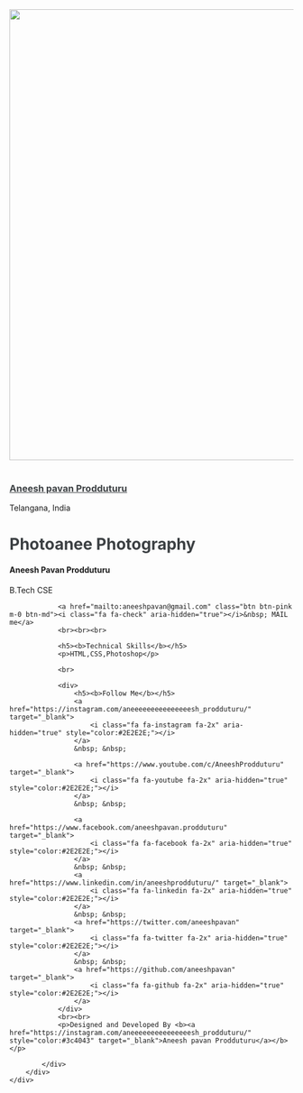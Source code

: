 <html>
  <head>
    <title>Aneesh Pavan Prodduturu</title>
    <meta name="viewport" content="width=device-width, initial-scale=1">
    <!-- Font Awesome -->
    <link rel="stylesheet" href="https://maxcdn.bootstrapcdn.com/font-awesome/4.7.0/css/font-awesome.min.css">
    <!-- Bootstrap core CSS -->
    <link href="https://cdnjs.cloudflare.com/ajax/libs/twitter-bootstrap/4.1.3/css/bootstrap.min.css" rel="stylesheet">
    <!-- Material Design -->
    <link href="https://cdnjs.cloudflare.com/ajax/libs/mdbootstrap/4.5.15/css/mdb.min.css" rel="stylesheet">
  </head>
  <body class="blue-grey lighten-5 pt-5">
    <div class="container mt-5 align-items-center">
        <div class="row align-items-center">
            <div class="col-md-3 text-center">
                <img src="https://avatars2.githubusercontent.com/u/43541169?s=400&u=e5ca69f9a2092b0f29035eba630fbfec64589bd9&v=4" alt="" class="img-fluid rounded-circle" style="width: 20vh;" srcset="">
                <br><br>
                <h3>
                <a href="https://instagram.com/aneeeeeeeeeeeeeeesh_prodduturu/" style="color:#3c4043" target="_blank">Aneesh pavan Prodduturu</a></b></h3>
                <p class="text-muted">Telangana, India</p>
            </div>
            <div class="col-md-9 col-12">
                <h1 style="font-weight: 350;color: #3c4043;" class="display-5"><b>Photoanee Photography</b></h1>
                <h4><b>Aneesh Pavan Prodduturu</b></h4>
                <p>B.Tech CSE</p>

                <a href="mailto:aneeshpavan@gmail.com" class="btn btn-pink m-0 btn-md"><i class="fa fa-check" aria-hidden="true"></i>&nbsp; MAIL me</a>
                <br><br><br>
         
                <h5><b>Technical Skills</b></h5>
                <p>HTML,CSS,Photoshop</p>
                
                <br>
                
                <div>
                    <h5><b>Follow Me</b></h5>
                    <a href="https://instagram.com/aneeeeeeeeeeeeeeesh_prodduturu/" target="_blank">
                        <i class="fa fa-instagram fa-2x" aria-hidden="true" style="color:#2E2E2E;"></i>
                    </a>
                    &nbsp; &nbsp;

                    <a href="https://www.youtube.com/c/AneeshProdduturu" target="_blank">
                        <i class="fa fa-youtube fa-2x" aria-hidden="true" style="color:#2E2E2E;"></i>
                    </a>
                    &nbsp; &nbsp;
                
                    <a href="https://www.facebook.com/aneeshpavan.prodduturu" target="_blank">
                        <i class="fa fa-facebook fa-2x" aria-hidden="true" style="color:#2E2E2E;"></i>
                    </a>
                    &nbsp; &nbsp; 
                    <a href="https://www.linkedin.com/in/aneeshprodduturu/" target="_blank">
                        <i class="fa fa-linkedin fa-2x" aria-hidden="true" style="color:#2E2E2E;"></i>
                    </a>
                    &nbsp; &nbsp; 
                    <a href="https://twitter.com/aneeshpavan" target="_blank">
                        <i class="fa fa-twitter fa-2x" aria-hidden="true" style="color:#2E2E2E;"></i>
                    </a>
                    &nbsp; &nbsp; 
                    <a href="https://github.com/aneeshpavan" target="_blank">
                        <i class="fa fa-github fa-2x" aria-hidden="true" style="color:#2E2E2E;"></i>
                    </a>        
                </div>
                <br><br>
                <p>Designed and Developed By <b><a href="https://instagram.com/aneeeeeeeeeeeeeeesh_prodduturu/" style="color:#3c4043" target="_blank">Aneesh pavan Prodduturu</a></b></p>

            </div>
        </div>
    </div>

  
  </body>
</html>
